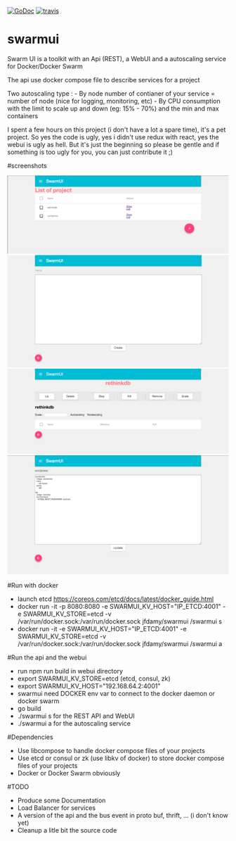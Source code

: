 [![GoDoc](https://godoc.org/github.com/jfdamy/SwarmUI?status.svg)](https://godoc.org/github.com/jfdamy/SwarmUI)
[![travis](https://travis-ci.org/jfdamy/SwarmUI.svg?branch=master)](https://travis-ci.org/jfdamy/SwarmUI.svg?branch=master)

# swarmui

Swarm UI is a toolkit with an Api (REST), a WebUI and a autoscaling service for Docker/Docker Swarm

The api use docker compose file to describe services for a project

Two autoscaling type : 
    - By node number of contianer of your service = number of node (nice for logging, monitoring, etc)
    - By CPU consumption with the limit to scale up and down (eg: 15% - 70%) and the min and max containers

I spent a few hours on this project (i don't have a lot a spare time), it's a pet project.
So yes the code is ugly, yes i didn't use redux with react, yes the webui is ugly as hell.
But it's just the beginning so please be gentle and if something is too ugly for you, you can just contribute it ;)


#screenshots

![Alt text](/doc/img/1.png?raw=true "List of project")
![Alt text](/doc/img/2.png?raw=true "Create a project (with docker compose file)")
![Alt text](/doc/img/3.png?raw=true "Manage a project")
![Alt text](/doc/img/4.png?raw=true "Edit a project (with docker compose file)")

#Run with docker
- launch etcd https://coreos.com/etcd/docs/latest/docker_guide.html 
- docker run -it -p 8080:8080 -e SWARMUI_KV_HOST="IP_ETCD:4001" -e SWARMUI_KV_STORE=etcd -v /var/run/docker.sock:/var/run/docker.sock jfdamy/swarmui /swarmui s
- docker run -it -e SWARMUI_KV_HOST="IP_ETCD:4001" -e SWARMUI_KV_STORE=etcd -v /var/run/docker.sock:/var/run/docker.sock jfdamy/swarmui /swarmui a

#Run the api and the webui
- run npm run build in webui directory
- export SWARMUI_KV_STORE=etcd (etcd, consul, zk)
- export SWARMUI_KV_HOST="192.168.64.2:4001"
- swarmui need DOCKER env var to connect to the docker daemon or docker swarm
- go build
- ./swarmui s for the REST API and WebUI
- ./swarmui a for the autoscaling service

#Dependencies
- Use libcompose to handle docker compose files of your projects
- Use etcd or consul or zk (use libkv of docker) to store docker compose files of your projects
- Docker or Docker Swarm obviously

#TODO

- Produce some Documentation
- Load Balancer for services
- A version of the api and the bus event in proto buf, thrift, ... (i don't know yet)
- Cleanup a litle bit the source code
